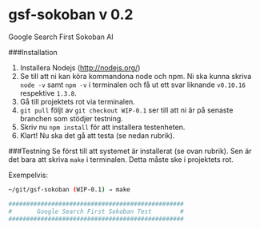 gsf-sokoban v 0.2
===========

Google Search First Sokoban AI

###Installation
1. Installera Nodejs (http://nodejs.org/)
2. Se till att ni kan köra kommandona node och npm. Ni ska kunna skriva ```node -v``` samt ```npm -v``` i terminalen och få ut ett svar liknande ```v0.10.16``` respektive ```1.3.8```.
3. Gå till projektets rot via terminalen.
4. ```git pull``` följt av ```git checkout WIP-0.1``` ser till att ni är på senaste branchen som stödjer testning.
5. Skriv nu ```npm install``` för att installera testenheten.
6. Klart! Nu ska det gå att testa (se nedan rubrik).

###Testning
Se först till att systemet är installerat (se ovan rubrik). Sen är det bara att skriva ```make``` i terminalen. Detta måste ske i projektets rot.

Exempelvis:

```bash
~/git/gsf-sokoban (WIP-0.1) ⇒ make

#################################################
#       Google Search First Sokoban Test        #
#################################################
```
